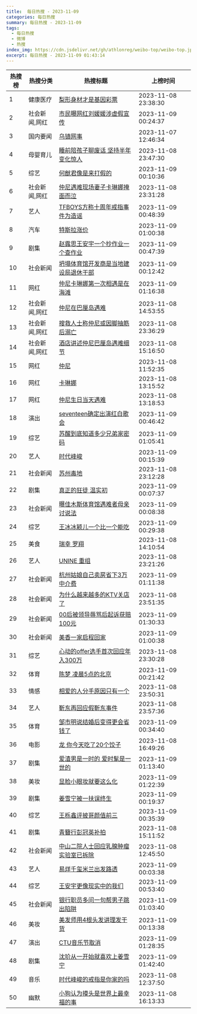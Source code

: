 ```yaml
---
title:  每日热搜 - 2023-11-09
categories: 每日热搜
summary: 每日热搜 - 2023-11-09
tags:
  - 每日热搜
  - 微博
  - 热搜
index_img: https://cdn.jsdelivr.net/gh/athlonreg/weibo-top/weibo-top.jpeg
excerpt: 每日热搜 - 2023-11-09 01:43:14
---
```


| 热搜榜 | 热搜分类 | 热搜标题 | 上榜时间 |
| --- | --- | --- | --- |
| 1 | 健康医疗 | [梨形身材才是基因彩票](https://s.weibo.com/weibo%3Fq%3D%2523%E6%A2%A8%E5%BD%A2%E8%BA%AB%E6%9D%90%E6%89%8D%E6%98%AF%E5%9F%BA%E5%9B%A0%E5%BD%A9%E7%A5%A8%2523) | 2023-11-08 23:38:30 | 
| 2 | 社会新闻,网红 | [市民曝网红刘媛媛涉虚假宣传](https://s.weibo.com/weibo%3Fq%3D%2523%E5%B8%82%E6%B0%91%E6%9B%9D%E7%BD%91%E7%BA%A2%E5%88%98%E5%AA%9B%E5%AA%9B%E6%B6%89%E8%99%9A%E5%81%87%E5%AE%A3%E4%BC%A0%2523) | 2023-11-09 00:24:37 | 
| 3 | 国内要闻 | [乌镇网事](https://s.weibo.com/weibo%3Fq%3D%2523%E4%B9%8C%E9%95%87%E7%BD%91%E4%BA%8B%2523) | 2023-11-07 12:46:34 | 
| 4 | 母婴育儿 | [睡前陪孩子聊废话 坚持半年变化惊人](https://s.weibo.com/weibo%3Fq%3D%2523%E7%9D%A1%E5%89%8D%E9%99%AA%E5%AD%A9%E5%AD%90%E8%81%8A%E5%BA%9F%E8%AF%9D%20%E5%9D%9A%E6%8C%81%E5%8D%8A%E5%B9%B4%E5%8F%98%E5%8C%96%E6%83%8A%E4%BA%BA%2523) | 2023-11-08 23:47:30 | 
| 5 | 综艺 | [何猷君像是来打假的](https://s.weibo.com/weibo%3Fq%3D%2523%E4%BD%95%E7%8C%B7%E5%90%9B%E5%83%8F%E6%98%AF%E6%9D%A5%E6%89%93%E5%81%87%E7%9A%84%2523) | 2023-11-09 00:10:36 | 
| 6 | 社会新闻,网红 | [仲尼遇难现场妻子卡琳娜掩面而泣](https://s.weibo.com/weibo%3Fq%3D%2523%E4%BB%B2%E5%B0%BC%E9%81%87%E9%9A%BE%E7%8E%B0%E5%9C%BA%E5%A6%BB%E5%AD%90%E5%8D%A1%E7%90%B3%E5%A8%9C%E6%8E%A9%E9%9D%A2%E8%80%8C%E6%B3%A3%2523) | 2023-11-08 23:31:28 | 
| 7 | 艺人 | [TFBOYS方称十周年戒指事件为造谣](https://s.weibo.com/weibo%3Fq%3D%2523TFBOYS%E6%96%B9%E7%A7%B0%E5%8D%81%E5%91%A8%E5%B9%B4%E6%88%92%E6%8C%87%E4%BA%8B%E4%BB%B6%E4%B8%BA%E9%80%A0%E8%B0%A3%2523) | 2023-11-09 00:48:39 | 
| 8 | 汽车 | [特斯拉涨价](https://s.weibo.com/weibo%3Fq%3D%2523%E7%89%B9%E6%96%AF%E6%8B%89%E6%B6%A8%E4%BB%B7%2523) | 2023-11-09 01:00:38 | 
| 9 | 剧集 | [赵露思王安宇一个抄作业一个查作业](https://s.weibo.com/weibo%3Fq%3D%2523%E8%B5%B5%E9%9C%B2%E6%80%9D%E7%8E%8B%E5%AE%89%E5%AE%87%E4%B8%80%E4%B8%AA%E6%8A%84%E4%BD%9C%E4%B8%9A%E4%B8%80%E4%B8%AA%E6%9F%A5%E4%BD%9C%E4%B8%9A%2523) | 2023-11-09 00:47:39 | 
| 10 | 社会新闻 | [坍塌体育馆开发商是当地建设局退休干部](https://s.weibo.com/weibo%3Fq%3D%2523%E5%9D%8D%E5%A1%8C%E4%BD%93%E8%82%B2%E9%A6%86%E5%BC%80%E5%8F%91%E5%95%86%E6%98%AF%E5%BD%93%E5%9C%B0%E5%BB%BA%E8%AE%BE%E5%B1%80%E9%80%80%E4%BC%91%E5%B9%B2%E9%83%A8%2523) | 2023-11-09 00:12:42 | 
| 11 | 网红 | [仲尼卡琳娜第一次相遇是在海滩](https://s.weibo.com/weibo%3Fq%3D%2523%E4%BB%B2%E5%B0%BC%E5%8D%A1%E7%90%B3%E5%A8%9C%E7%AC%AC%E4%B8%80%E6%AC%A1%E7%9B%B8%E9%81%87%E6%98%AF%E5%9C%A8%E6%B5%B7%E6%BB%A9%2523) | 2023-11-09 01:16:38 | 
| 12 | 社会新闻,网红 | [仲尼在巴厘岛遇难](https://s.weibo.com/weibo%3Fq%3D%2523%E4%BB%B2%E5%B0%BC%E5%9C%A8%E5%B7%B4%E5%8E%98%E5%B2%9B%E9%81%87%E9%9A%BE%2523) | 2023-11-08 14:53:55 | 
| 13 | 社会新闻,网红 | [搜救人士称仲尼或因脚抽筋后溺亡](https://s.weibo.com/weibo%3Fq%3D%2523%E6%90%9C%E6%95%91%E4%BA%BA%E5%A3%AB%E7%A7%B0%E4%BB%B2%E5%B0%BC%E6%88%96%E5%9B%A0%E8%84%9A%E6%8A%BD%E7%AD%8B%E5%90%8E%E6%BA%BA%E4%BA%A1%2523) | 2023-11-08 23:36:29 | 
| 14 | 社会新闻,网红 | [酒店讲述仲尼巴厘岛遇难细节](https://s.weibo.com/weibo%3Fq%3D%2523%E9%85%92%E5%BA%97%E8%AE%B2%E8%BF%B0%E4%BB%B2%E5%B0%BC%E5%B7%B4%E5%8E%98%E5%B2%9B%E9%81%87%E9%9A%BE%E7%BB%86%E8%8A%82%2523) | 2023-11-08 15:16:50 | 
| 15 | 网红 | [仲尼](https://s.weibo.com/weibo%3Fq%3D%2523%E4%BB%B2%E5%B0%BC%2523) | 2023-11-08 11:52:35 | 
| 16 | 网红 | [卡琳娜](https://s.weibo.com/weibo%3Fq%3D%2523%E5%8D%A1%E7%90%B3%E5%A8%9C%2523) | 2023-11-08 13:15:52 | 
| 17 | 网红 | [仲尼生日当天遇难](https://s.weibo.com/weibo%3Fq%3D%2523%E4%BB%B2%E5%B0%BC%E7%94%9F%E6%97%A5%E5%BD%93%E5%A4%A9%E9%81%87%E9%9A%BE%2523) | 2023-11-08 13:18:53 | 
| 18 | 演出 | [seventeen确定出演红白歌会](https://s.weibo.com/weibo%3Fq%3D%2523seventeen%E7%A1%AE%E5%AE%9A%E5%87%BA%E6%BC%94%E7%BA%A2%E7%99%BD%E6%AD%8C%E4%BC%9A%2523) | 2023-11-09 00:46:42 | 
| 19 | 综艺 | [苏醒到底知道多少兄弟家密码](https://s.weibo.com/weibo%3Fq%3D%2523%E8%8B%8F%E9%86%92%E5%88%B0%E5%BA%95%E7%9F%A5%E9%81%93%E5%A4%9A%E5%B0%91%E5%85%84%E5%BC%9F%E5%AE%B6%E5%AF%86%E7%A0%81%2523) | 2023-11-09 01:05:41 | 
| 20 | 艺人 | [时代峰峻](https://s.weibo.com/weibo%3Fq%3D%2523%E6%97%B6%E4%BB%A3%E5%B3%B0%E5%B3%BB%2523) | 2023-11-09 00:15:39 | 
| 21 | 社会新闻 | [苏州毒地](https://s.weibo.com/weibo%3Fq%3D%2523%E8%8B%8F%E5%B7%9E%E6%AF%92%E5%9C%B0%2523) | 2023-11-08 23:12:28 | 
| 22 | 剧集 | [真正的狂徒 温实初](https://s.weibo.com/weibo%3Fq%3D%2523%E7%9C%9F%E6%AD%A3%E7%9A%84%E7%8B%82%E5%BE%92%20%E6%B8%A9%E5%AE%9E%E5%88%9D%2523) | 2023-11-09 00:07:37 | 
| 23 | 社会新闻 | [曝佳木斯体育馆遇难者母亲讨说法](https://s.weibo.com/weibo%3Fq%3D%2523%E6%9B%9D%E4%BD%B3%E6%9C%A8%E6%96%AF%E4%BD%93%E8%82%B2%E9%A6%86%E9%81%87%E9%9A%BE%E8%80%85%E6%AF%8D%E4%BA%B2%E8%AE%A8%E8%AF%B4%E6%B3%95%2523) | 2023-11-09 00:08:38 | 
| 24 | 综艺 | [王冰冰颖儿一个比一个能吃](https://s.weibo.com/weibo%3Fq%3D%2523%E7%8E%8B%E5%86%B0%E5%86%B0%E9%A2%96%E5%84%BF%E4%B8%80%E4%B8%AA%E6%AF%94%E4%B8%80%E4%B8%AA%E8%83%BD%E5%90%83%2523) | 2023-11-09 00:29:38 | 
| 25 | 美食 | [瑞幸 罗翔](https://s.weibo.com/weibo%3Fq%3D%2523%E7%91%9E%E5%B9%B8%20%E7%BD%97%E7%BF%94%2523) | 2023-11-08 14:10:54 | 
| 26 | 艺人 | [UNINE 重组](https://s.weibo.com/weibo%3Fq%3D%2523UNINE%20%E9%87%8D%E7%BB%84%2523) | 2023-11-08 23:21:26 | 
| 27 | 社会新闻 | [杭州姑娘自己卖房省下3万中介费](https://s.weibo.com/weibo%3Fq%3D%2523%E6%9D%AD%E5%B7%9E%E5%A7%91%E5%A8%98%E8%87%AA%E5%B7%B1%E5%8D%96%E6%88%BF%E7%9C%81%E4%B8%8B3%E4%B8%87%E4%B8%AD%E4%BB%8B%E8%B4%B9%2523) | 2023-11-09 01:11:38 | 
| 28 | 社会新闻 | [为什么越来越多的KTV关店了](https://s.weibo.com/weibo%3Fq%3D%2523%E4%B8%BA%E4%BB%80%E4%B9%88%E8%B6%8A%E6%9D%A5%E8%B6%8A%E5%A4%9A%E7%9A%84KTV%E5%85%B3%E5%BA%97%E4%BA%86%2523) | 2023-11-08 23:51:35 | 
| 29 | 社会新闻 | [00后被领导辱骂后起诉获赔100元](https://s.weibo.com/weibo%3Fq%3D%252300%E5%90%8E%E8%A2%AB%E9%A2%86%E5%AF%BC%E8%BE%B1%E9%AA%82%E5%90%8E%E8%B5%B7%E8%AF%89%E8%8E%B7%E8%B5%94100%E5%85%83%2523) | 2023-11-09 01:30:33 | 
| 30 | 社会新闻 | [美香一家启程回家](https://s.weibo.com/weibo%3Fq%3D%2523%E7%BE%8E%E9%A6%99%E4%B8%80%E5%AE%B6%E5%90%AF%E7%A8%8B%E5%9B%9E%E5%AE%B6%2523) | 2023-11-09 01:00:38 | 
| 31 | 综艺 | [心动的offer选手首次回应年入300万](https://s.weibo.com/weibo%3Fq%3D%2523%E5%BF%83%E5%8A%A8%E7%9A%84offer%E9%80%89%E6%89%8B%E9%A6%96%E6%AC%A1%E5%9B%9E%E5%BA%94%E5%B9%B4%E5%85%A5300%E4%B8%87%2523) | 2023-11-08 23:30:28 | 
| 32 | 体育 | [陈梦 凌晨5点的北京](https://s.weibo.com/weibo%3Fq%3D%2523%E9%99%88%E6%A2%A6%20%E5%87%8C%E6%99%A85%E7%82%B9%E7%9A%84%E5%8C%97%E4%BA%AC%2523) | 2023-11-09 00:21:42 | 
| 33 | 情感 | [相爱的人分手原因只有一个](https://s.weibo.com/weibo%3Fq%3D%2523%E7%9B%B8%E7%88%B1%E7%9A%84%E4%BA%BA%E5%88%86%E6%89%8B%E5%8E%9F%E5%9B%A0%E5%8F%AA%E6%9C%89%E4%B8%80%E4%B8%AA%2523) | 2023-11-08 23:50:31 | 
| 34 | 艺人 | [靳东再回应假靳东事件](https://s.weibo.com/weibo%3Fq%3D%2523%E9%9D%B3%E4%B8%9C%E5%86%8D%E5%9B%9E%E5%BA%94%E5%81%87%E9%9D%B3%E4%B8%9C%E4%BA%8B%E4%BB%B6%2523) | 2023-11-08 23:57:36 | 
| 35 | 体育 | [邹市明说结婚后变得更会省钱了](https://s.weibo.com/weibo%3Fq%3D%2523%E9%82%B9%E5%B8%82%E6%98%8E%E8%AF%B4%E7%BB%93%E5%A9%9A%E5%90%8E%E5%8F%98%E5%BE%97%E6%9B%B4%E4%BC%9A%E7%9C%81%E9%92%B1%E4%BA%86%2523) | 2023-11-09 00:34:40 | 
| 36 | 电影 | [龙 你今天吃了20个饺子](https://s.weibo.com/weibo%3Fq%3D%2523%E9%BE%99%20%E4%BD%A0%E4%BB%8A%E5%A4%A9%E5%90%83%E4%BA%8620%E4%B8%AA%E9%A5%BA%E5%AD%90%2523) | 2023-11-08 16:49:26 | 
| 37 | 剧集 | [爱渣男是一时的 爱时髦是一世的](https://s.weibo.com/weibo%3Fq%3D%2523%E7%88%B1%E6%B8%A3%E7%94%B7%E6%98%AF%E4%B8%80%E6%97%B6%E7%9A%84%20%E7%88%B1%E6%97%B6%E9%AB%A6%E6%98%AF%E4%B8%80%E4%B8%96%E7%9A%84%2523) | 2023-11-09 01:13:40 | 
| 38 | 美妆 | [显脸小眼妆就要这么化](https://s.weibo.com/weibo%3Fq%3D%2523%E6%98%BE%E8%84%B8%E5%B0%8F%E7%9C%BC%E5%A6%86%E5%B0%B1%E8%A6%81%E8%BF%99%E4%B9%88%E5%8C%96%2523) | 2023-11-09 01:22:39 | 
| 39 | 剧集 | [姜雪宁被一扶误终生](https://s.weibo.com/weibo%3Fq%3D%2523%E5%A7%9C%E9%9B%AA%E5%AE%81%E8%A2%AB%E4%B8%80%E6%89%B6%E8%AF%AF%E7%BB%88%E7%94%9F%2523) | 2023-11-09 00:19:37 | 
| 40 | 综艺 | [王栎鑫评披哥颜值前三](https://s.weibo.com/weibo%3Fq%3D%2523%E7%8E%8B%E6%A0%8E%E9%91%AB%E8%AF%84%E6%8A%AB%E5%93%A5%E9%A2%9C%E5%80%BC%E5%89%8D%E4%B8%89%2523) | 2023-11-09 00:35:39 | 
| 41 | 剧集 | [青簪行彭冠英补拍](https://s.weibo.com/weibo%3Fq%3D%2523%E9%9D%92%E7%B0%AA%E8%A1%8C%E5%BD%AD%E5%86%A0%E8%8B%B1%E8%A1%A5%E6%8B%8D%2523) | 2023-11-08 15:11:52 | 
| 42 | 社会新闻 | [中山二院人士回应乳腺肿瘤实验室已拆除](https://s.weibo.com/weibo%3Fq%3D%2523%E4%B8%AD%E5%B1%B1%E4%BA%8C%E9%99%A2%E4%BA%BA%E5%A3%AB%E5%9B%9E%E5%BA%94%E4%B9%B3%E8%85%BA%E8%82%BF%E7%98%A4%E5%AE%9E%E9%AA%8C%E5%AE%A4%E5%B7%B2%E6%8B%86%E9%99%A4%2523) | 2023-11-08 12:45:50 | 
| 43 | 艺人 | [易烊千玺米兰出发路透](https://s.weibo.com/weibo%3Fq%3D%2523%E6%98%93%E7%83%8A%E5%8D%83%E7%8E%BA%E7%B1%B3%E5%85%B0%E5%87%BA%E5%8F%91%E8%B7%AF%E9%80%8F%2523) | 2023-11-09 00:03:38 | 
| 44 | 综艺 | [王安宇更像现实中的我们](https://s.weibo.com/weibo%3Fq%3D%2523%E7%8E%8B%E5%AE%89%E5%AE%87%E6%9B%B4%E5%83%8F%E7%8E%B0%E5%AE%9E%E4%B8%AD%E7%9A%84%E6%88%91%E4%BB%AC%2523) | 2023-11-09 00:53:40 | 
| 45 | 社会新闻 | [银行职员多问一句帮男子跳出陷阱](https://s.weibo.com/weibo%3Fq%3D%2523%E9%93%B6%E8%A1%8C%E8%81%8C%E5%91%98%E5%A4%9A%E9%97%AE%E4%B8%80%E5%8F%A5%E5%B8%AE%E7%94%B7%E5%AD%90%E8%B7%B3%E5%87%BA%E9%99%B7%E9%98%B1%2523) | 2023-11-09 01:03:40 | 
| 46 | 美妆 | [美发师用4根头发讲理发干货](https://s.weibo.com/weibo%3Fq%3D%2523%E7%BE%8E%E5%8F%91%E5%B8%88%E7%94%A84%E6%A0%B9%E5%A4%B4%E5%8F%91%E8%AE%B2%E7%90%86%E5%8F%91%E5%B9%B2%E8%B4%A7%2523) | 2023-11-09 00:13:38 | 
| 47 | 演出 | [CTU音乐节取消](https://s.weibo.com/weibo%3Fq%3D%2523CTU%E9%9F%B3%E4%B9%90%E8%8A%82%E5%8F%96%E6%B6%88%2523) | 2023-11-09 01:28:35 | 
| 48 | 剧集 | [沈玠从一开始就喜欢上姜雪宁](https://s.weibo.com/weibo%3Fq%3D%2523%E6%B2%88%E7%8E%A0%E4%BB%8E%E4%B8%80%E5%BC%80%E5%A7%8B%E5%B0%B1%E5%96%9C%E6%AC%A2%E4%B8%8A%E5%A7%9C%E9%9B%AA%E5%AE%81%2523) | 2023-11-09 01:42:40 | 
| 49 | 音乐 | [时代峰峻的戒指是你家的吗](https://s.weibo.com/weibo%3Fq%3D%2523%E6%97%B6%E4%BB%A3%E5%B3%B0%E5%B3%BB%E7%9A%84%E6%88%92%E6%8C%87%E6%98%AF%E4%BD%A0%E5%AE%B6%E7%9A%84%E5%90%97%2523) | 2023-11-08 12:37:50 | 
| 50 | 幽默 | [小狗认为摸头是世界上最幸福的事](https://s.weibo.com/weibo%3Fq%3D%2523%E5%B0%8F%E7%8B%97%E8%AE%A4%E4%B8%BA%E6%91%B8%E5%A4%B4%E6%98%AF%E4%B8%96%E7%95%8C%E4%B8%8A%E6%9C%80%E5%B9%B8%E7%A6%8F%E7%9A%84%E4%BA%8B%2523) | 2023-11-08 16:13:33 | 
